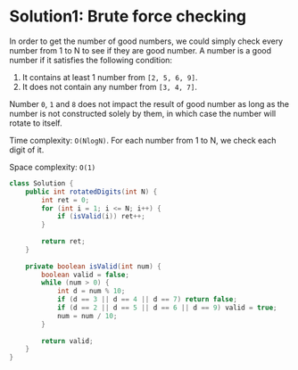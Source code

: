# Solution1: Brute force checking

In order to get the number of good numbers, we could simply check every number from 1 to N to see if they are good number. A number is a good number if it satisfies the following condition:  
1. It contains at least 1 number from `[2, 5, 6, 9]`.   
2. It does not contain any number from `[3, 4, 7]`.  

Number `0`, `1` and `8` does not impact the result of good number as long as the number is not constructed solely by them, in which case the number will rotate to itself.  

Time complexity: `O(NlogN)`. For each number from 1 to N, we check each digit of it.  

Space complexity: `O(1)`  

```Java
class Solution {
    public int rotatedDigits(int N) {
        int ret = 0;
        for (int i = 1; i <= N; i++) {
            if (isValid(i)) ret++;
        }
        
        return ret;
    }
    
    private boolean isValid(int num) {
        boolean valid = false;
        while (num > 0) {
            int d = num % 10;
            if (d == 3 || d == 4 || d == 7) return false;
            if (d == 2 || d == 5 || d == 6 || d == 9) valid = true;
            num = num / 10;
        }
        
        return valid;
    }
}
```
